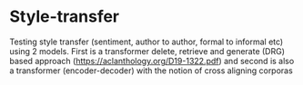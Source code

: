 # Style-transfer
Testing style transfer (sentiment, author to author, formal to informal etc) using 2 models. First is a transformer delete, retrieve and generate (DRG) based approach (https://aclanthology.org/D19-1322.pdf) and second 
is also a transformer (encoder-decoder) with the notion of cross aligning corporas
